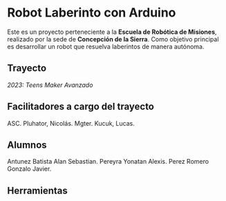 # Robot Laberinto con Arduino

Este es un proyecto perteneciente a la **Escuela de Robótica de Misiones**, realizado por la sede de **Concepción de la Sierra**.
Como objetivo principal es desarrollar un robot que resuelva laberintos de manera autónoma.

## Trayecto
_2023: Teens Maker Avanzado_

## Facilitadores a cargo del trayecto
ASC. Pluhator, Nicolás.
Mgter. Kucuk, Lucas.

## Alumnos
Antunez Batista Alan Sebastian.
Pereyra Yonatan Alexis.
Perez Romero Gonzalo Javier.

## Herramientas
